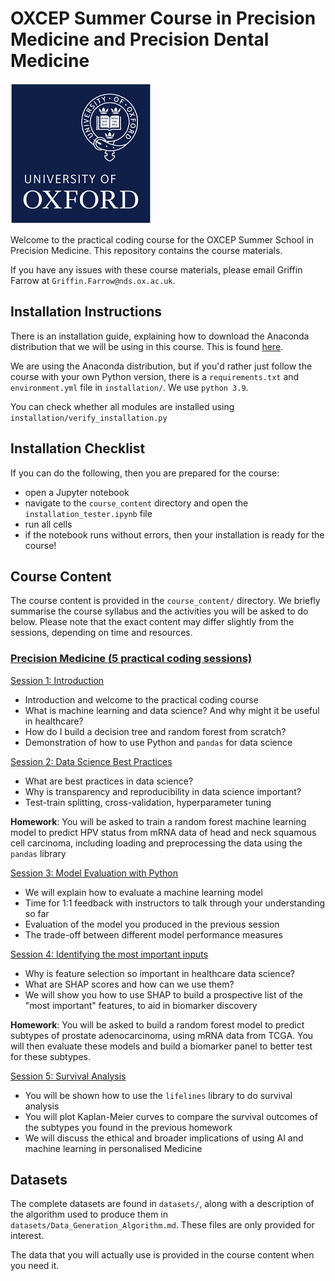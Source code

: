 # OXCEP Summer Course in Precision Medicine and Precision Dental Medicine

![Logo](logo/logo.png)
  
Welcome to the practical coding course for the OXCEP Summer School in Precision Medicine. This repository contains the course materials.
  
If you have any issues with these course materials, please email Griffin Farrow at `Griffin.Farrow@nds.ox.ac.uk`.  
  
## Installation Instructions
  
There is an installation guide, explaining how to download the Anaconda distribution that we will be using in this course. This is found [here](Installation_Instructions.pdf).  
  
We are using the Anaconda distribution, but if you'd rather just follow the course with your own Python version, there is a `requirements.txt` and `environment.yml` file in `installation/`. We use `python 3.9`.  

You can check whether all modules are installed using `installation/verify_installation.py`

## Installation Checklist

If you can do the following, then you are prepared for the course:

* open a Jupyter notebook
* navigate to the `course_content` directory and open the `installation_tester.ipynb` file
* run all cells
* if the notebook runs without errors, then your installation is ready for the course!

## Course Content

The course content is provided in the `course_content/` directory. We briefly summarise the course syllabus and the activities you will be asked to do below. Please note that the exact content may differ slightly from the sessions, depending on time and resources.

### <u> Precision Medicine (5 practical coding sessions) </u>

<u> Session 1: Introduction </u>

* Introduction and welcome to the practical coding course
* What is machine learning and data science? And why might it be useful in healthcare?
* How do I build a decision tree and random forest from scratch?
* Demonstration of how to use Python and `pandas` for data science

<u> Session 2: Data Science Best Practices </u>

* What are best practices in data science?
* Why is transparency and reproducibility in data science important? 
* Test-train splitting, cross-validation, hyperparameter tuning

<b> Homework</b>: You will be asked to train a random forest machine learning model to predict HPV status from mRNA data of head and neck squamous cell carcinoma, including loading and preprocessing the data using the `pandas` library

<u> Session 3: Model Evaluation with Python </u>

* We will explain how to evaluate a machine learning model
* Time for 1:1 feedback with instructors to talk through your understanding so far
* Evaluation of the model you produced in the previous session 
* The trade-off between different model performance measures 

<u> Session 4: Identifying the most important inputs </u> 

* Why is feature selection so important in healthcare data science? 
* What are SHAP scores and how can we use them? 
* We will show you how to use SHAP to build a prospective list of the "most important" features, to aid in biomarker discovery 

<b> Homework</b>: You will be asked to build a random forest model to predict subtypes of prostate adenocarcinoma, using mRNA data from TCGA. You will then evaluate these models and build a biomarker panel to better test for these subtypes.

<u> Session 5: Survival Analysis </u>
* You will be shown how to use the `lifelines` library to do survival analysis
* You will plot Kaplan-Meier curves to compare the survival outcomes of the subtypes you found in the previous homework
* We will discuss the ethical and broader implications of using AI and machine learning in personalised Medicine


## Datasets
  
The complete datasets are found in `datasets/`, along with a description of the algorithm used to produce them in `datasets/Data_Generation_Algorithm.md`. These files are only provided for interest. 
  
The data that you will actually use is provided in the course content when you need it. 